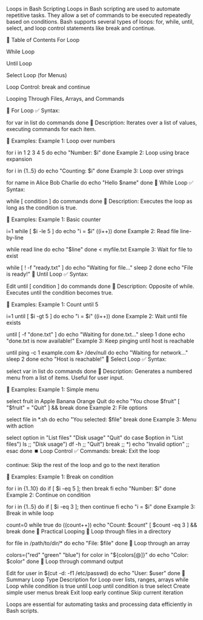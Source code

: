 Loops in Bash Scripting
Loops in Bash scripting are used to automate repetitive tasks. They allow a set of commands to be executed repeatedly based on conditions. Bash supports several types of loops: for, while, until, select, and loop control statements like break and continue.

📘 Table of Contents
For Loop

While Loop

Until Loop

Select Loop (for Menus)

Loop Control: break and continue

Looping Through Files, Arrays, and Commands

🔂 For Loop
✅ Syntax:

for var in list
do
  commands
done
🔸 Description:
Iterates over a list of values, executing commands for each item.

🔸 Examples:
Example 1: Loop over numbers


for i in 1 2 3 4 5
do
  echo "Number: $i"
done
Example 2: Loop using brace expansion

for i in {1..5}
do
  echo "Counting: $i"
done
Example 3: Loop over strings


for name in Alice Bob Charlie
do
  echo "Hello $name"
done
🔁 While Loop
✅ Syntax:

while [ condition ]
do
  commands
done
🔸 Description:
Executes the loop as long as the condition is true.

🔸 Examples:
Example 1: Basic counter


i=1
while [ $i -le 5 ]
do
  echo "i = $i"
  ((i++))
done
Example 2: Read file line-by-line


while read line
do
  echo "$line"
done < myfile.txt
Example 3: Wait for file to exist


while [ ! -f "ready.txt" ]
do
  echo "Waiting for file..."
  sleep 2
done
echo "File is ready!"
🔄 Until Loop
✅ Syntax:

Edit
until [ condition ]
do
  commands
done
🔸 Description:
Opposite of while. Executes until the condition becomes true.

🔸 Examples:
Example 1: Count until 5

i=1
until [ $i -gt 5 ]
do
  echo "i = $i"
  ((i++))
done
Example 2: Wait until file exists

until [ -f "done.txt" ]
do
  echo "Waiting for done.txt..."
  sleep 1
done
echo "done.txt is now available!"
Example 3: Keep pinging until host is reachable


until ping -c 1 example.com &> /dev/null
do
  echo "Waiting for network..."
  sleep 2
done
echo "Host is reachable!"
🔘 Select Loop
✅ Syntax:

select var in list
do
  commands
done
🔸 Description:
Generates a numbered menu from a list of items. Useful for user input.

🔸 Examples:
Example 1: Simple menu


select fruit in Apple Banana Orange Quit
do
  echo "You chose $fruit"
  [ "$fruit" = "Quit" ] && break
done
Example 2: File options

select file in *.sh
do
  echo "You selected: $file"
  break
done
Example 3: Menu with action


select option in "List files" "Disk usage" "Quit"
do
  case $option in
    "List files") ls ;;
    "Disk usage") df -h ;;
    "Quit") break ;;
    *) echo "Invalid option" ;;
  esac
done
⏹️ Loop Control
✅ Commands:
break: Exit the loop

continue: Skip the rest of the loop and go to the next iteration

🔸 Examples:
Example 1: Break on condition

for i in {1..10}
do
  if [ $i -eq 5 ]; then
    break
  fi
  echo "Number: $i"
done
Example 2: Continue on condition

for i in {1..5}
do
  if [ $i -eq 3 ]; then
    continue
  fi
  echo "i = $i"
done
Example 3: Break in while loop

count=0
while true
do
  ((count++))
  echo "Count: $count"
  [ $count -eq 3 ] && break
done
📂 Practical Looping
🔸 Loop through files in a directory

for file in /path/to/dir/*
do
  echo "File: $file"
done
🔸 Loop through an array

colors=("red" "green" "blue")
for color in "${colors[@]}"
do
  echo "Color: $color"
done
🔸 Loop through command output

Edit
for user in $(cut -d: -f1 /etc/passwd)
do
  echo "User: $user"
done
🧠 Summary
Loop Type	Description
for	Loop over lists, ranges, arrays
while	Loop while condition is true
until	Loop until condition is true
select	Create simple user menus
break	Exit loop early
continue	Skip current iteration

Loops are essential for automating tasks and processing data efficiently in Bash scripts.